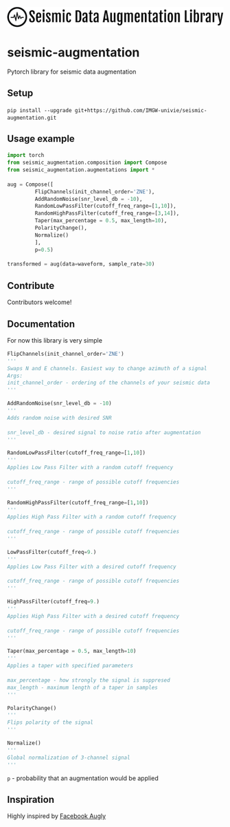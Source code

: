![Logo](logo.png?raw=true "Logo")

# seismic-augmentation
Pytorch library for seismic data augmentation

## Setup

`pip install --upgrade git+https://github.com/IMGW-univie/seismic-augmentation.git`

## Usage example

```python
import torch
from seismic_augmentation.composition import Compose
from seismic_augmentation.augmentations import *

aug = Compose([
         FlipChannels(init_channel_order='ZNE'),
         AddRandomNoise(snr_level_db = -10),
         RandomLowPassFilter(cutoff_freq_range=[1,10]),
         RandomHighPassFilter(cutoff_freq_range=[3,14]),
         Taper(max_percentage = 0.5, max_length=10),
         PolarityChange(),
         Normalize()
         ],  
         p=0.5)

transformed = aug(data=waveform, sample_rate=30)
```
## Contribute
Contributors welcome!

## Documentation
For now this library is very simple

```python
FlipChannels(init_channel_order='ZNE')
'''
Swaps N and E channels. Easiest way to change azimuth of a signal
Args:
init_channel_order - ordering of the channels of your seismic data
'''
```

```python
AddRandomNoise(snr_level_db = -10)
'''
Adds random noise with desired SNR

snr_level_db - desired signal to noise ratio after augmentation
'''
```

```python
RandomLowPassFilter(cutoff_freq_range=[1,10])
'''
Applies Low Pass Filter with a random cutoff frequency

cutoff_freq_range - range of possible cutoff frequencies
'''
```

```python
RandomHighPassFilter(cutoff_freq_range=[1,10])
'''
Applies High Pass Filter with a random cutoff frequency

cutoff_freq_range - range of possible cutoff frequencies
'''
```

```python
LowPassFilter(cutoff_freq=9.)
'''
Applies Low Pass Filter with a desired cutoff frequency

cutoff_freq_range - range of possible cutoff frequencies
'''
```
```python
HighPassFilter(cutoff_freq=9.)
'''
Applies High Pass Filter with a desired cutoff frequency

cutoff_freq_range - range of possible cutoff frequencies
'''
```

```python
Taper(max_percentage = 0.5, max_length=10)
'''
Applies a taper with specified parameters

max_percentage - how strongly the signal is suppresed
max_length - maximum length of a taper in samples
'''
```

```python
PolarityChange()
'''
Flips polarity of the signal
'''
```

```python
Normalize()
'''
Global normalization of 3-channel signal
'''
```

`p` - probability that an augmentation would be applied

## Inspiration
Highly inspired by [Facebook Augly](https://github.com/facebookresearch/AugLy)
